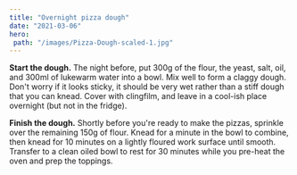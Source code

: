 ```yaml
---
title: "Overnight pizza dough"
date: "2021-03-06"
hero: 
 path: "/images/Pizza-Dough-scaled-1.jpg"
---
```


**Start the dough.** The night before, put 300g of the flour, the yeast, salt, oil, and 300ml of lukewarm water into a bowl. Mix well to form a claggy dough. Don't worry if it looks sticky, it should be very wet rather than a stiff dough that you can knead. Cover with clingfilm, and leave in a cool-ish place overnight (but not in the fridge).

**Finish the dough.** Shortly before you're ready to make the pizzas, sprinkle over the remaining 150g of flour. Knead for a minute in the bowl to combine, then knead for 10 minutes on a lightly floured work surface until smooth. Transfer to a clean oiled bowl to rest for 30 minutes while you pre-heat the oven and prep the toppings.
